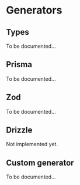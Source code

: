 # Generators

## Types

To be documented...

## Prisma

To be documented...

## Zod

To be documented...

## Drizzle

Not implemented yet.

## Custom generator

To be documented...
